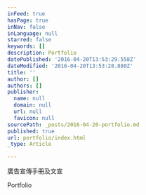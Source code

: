```yaml
---
inFeed: true
hasPage: true
inNav: false
inLanguage: null
starred: false
keywords: []
description: Portfolio
datePublished: '2016-04-20T13:53:29.558Z'
dateModified: '2016-04-20T13:53:28.880Z'
title: ''
author: []
authors: []
publisher:
  name: null
  domain: null
  url: null
  favicon: null
sourcePath: _posts/2016-04-20-portfolio.md
published: true
url: portfolio/index.html
_type: Article

---
```

廣告宣傳手冊及文宣 

Portfolio